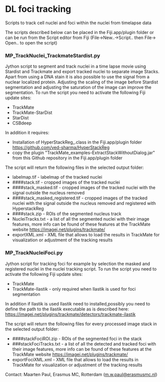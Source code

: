 # DL foci tracking
Scripts to track cell nuclei and foci within the nuclei from timelapse data

The scripts described below can be placed in the Fiji.app/plugin folder or can be run from the Script editor from Fiji (File->New..->Script.. then File-> Open.. to open the script)

### MP_TrackNuclei_TrackmateStardist.py
Jython script to segment and track nuclei in a time lapse movie using Stardist and Trackmate and export tracked nuclei to separate image Stacks. Apart from using a DNA stain it is also possible to use the signal from a nuclear localized protein. Adjusting the scaling of the image before Stardist segmentation and adjusting the saturation of the image can improve the segmentation.
 To run the script you need to activate the following Fiji update sites:
 - TrackMate
 - TrackMate-StarDist
 - StarDist
 - CSBdeep
 
In addition it requires:
 - Installation of  HyperStackReg_.class in the Fiji.app/plugin folder https://github.com/ved-sharma/HyperStackReg
 - copy the plugin "TrackMate_examples-ExtractStackWithoutDialog.jar" from this Github repository in the Fiji.app/plugin folder
 
The script will return the following files in the selected output folder:
 - labelmap.tif - labelmap of the tracked nuclei
 - ####stack.tif - cropped images of the tracked nuclei
 - ####stack_masked.tif - cropped images of the tracked nuclei with the signal outside the nucleus removed
 - ####stack_masked_registered.tif - cropped images of the tracked nuclei with the signal outside the nucleus removed and registered with HyperstackReg
 - ####stack.zip - ROIs of the segmented nucleus track
 - NucleiTracks.txt - a list of all the segmented nuclei with their image features, more info can be found of these features at the TrackMate website https://imagej.net/plugins/trackmate/
 - exportXML.xml - XML file that allows to load the results in TrackMate for visualization or adjustment of the tracking results
 
 ### MP_TrackNucleiFoci.py
 Jython script for tracking foci for example by selection the masked and registered nuclei in the nuclei tracking script. 
 To run the script you need to activate the following Fiji update sites:
 - TrackMate
 - TrackMate-Ilastik - only required when Ilastik is used for foci segmentation

In addition if Ilastik is used Ilastik need to installed,possibly you need to define the path to the Ilastik executable as is described here: https://imagej.net/plugins/trackmate/detectors/trackmate-ilastik

The script will return the following files for every processed image stack in the selected output folder:
 - ####stackFociROI.zip - ROIs of the segmented foci in the stack
 - ###stackFociTracks.txt - a list of all the detected and tracked foci with their image features, more info can be found of these features at the TrackMate website https://imagej.net/plugins/trackmate/
 - exportFociXML.xml - XML file that allows to load the results in TrackMate for visualization or adjustment of the tracking results
 
Contact: Maarten Paul, Erasmus MC, Rotterdam (m.w.paul@erasmusmc.nl)
